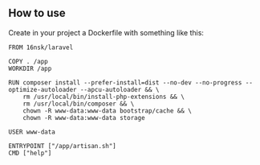 ## How to use

Create in your project a Dockerfile with something like this:

```
FROM 16nsk/laravel

COPY . /app
WORKDIR /app

RUN composer install --prefer-install=dist --no-dev --no-progress --optimize-autoloader --apcu-autoloader && \
    rm /usr/local/bin/install-php-extensions && \
    rm /usr/local/bin/composer && \
    chown -R www-data:www-data bootstrap/cache && \
    chown -R www-data:www-data storage

USER www-data

ENTRYPOINT ["/app/artisan.sh"]
CMD ["help"]
```
